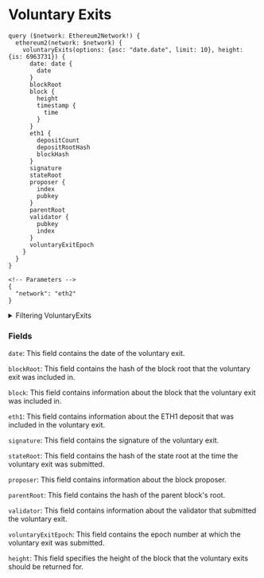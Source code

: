 # Voluntary Exits

```
query ($network: Ethereum2Network!) {
  ethereum2(network: $network) {
    voluntaryExits(options: {asc: "date.date", limit: 10}, height: {is: 6963731}) {
      date: date {
        date
      }
      blockRoot
      block {
        height
        timestamp {
          time
        }
      }
      eth1 {
        depositCount
        depositRootHash
        blockHash
      }
      signature
      stateRoot
      proposer {
        index
        pubkey
      }
      parentRoot
      validator {
        pubkey
        index
      }
      voluntaryExitEpoch
    }
  }
}

<!-- Parameters -->
{
  "network": "eth2"
}
```

<details><summary>Filtering VoluntaryExits</summary>

`options`: This field contains a set of options that can be used to customize the response. For example, you can use the asc option to sort the results in ascending order by the date field. You can also use the limit option to limit the number of results that are returned.

`height`: This field specifies the height of the block that the voluntary exits should be returned for.

`date`: This field specifies the date and time of the voluntary exits that should be returned.

`blockRootHash`: This field specifies the hash of the block root for the voluntary exits that should be returned.

`blockProposerIndex`: This field specifies the index of the block proposer for the voluntary exits that should be returned.

`any`: This field can be used to filter the results by any of the other fields (OR logic) in the response. 

`time`: This field specifies the time of the voluntary exits that should be returned.

`validatorIndex`: This field specifies the index of the validator for the voluntary exits that should be returned.

voluntaryExitEpoch: This field specifies the epoch number at which the voluntary exits were submitted.

</details>

### Fields

`date`: This field contains the date of the voluntary exit.

`blockRoot`: This field contains the hash of the block root that the voluntary exit was included in.

`block`: This field contains information about the block that the voluntary exit was included in.

`eth1`: This field contains information about the ETH1 deposit that was included in the voluntary exit.

`signature`: This field contains the signature of the voluntary exit.

`stateRoot`: This field contains the hash of the state root at the time the voluntary exit was submitted.

`proposer`: This field contains information about the block proposer.

`parentRoot`: This field contains the hash of the parent block's root.

`validator`: This field contains information about the validator that submitted the voluntary exit.

`voluntaryExitEpoch`: This field contains the epoch number at which the voluntary exit was submitted.

`height`: This field specifies the height of the block that the voluntary exits should be returned for.